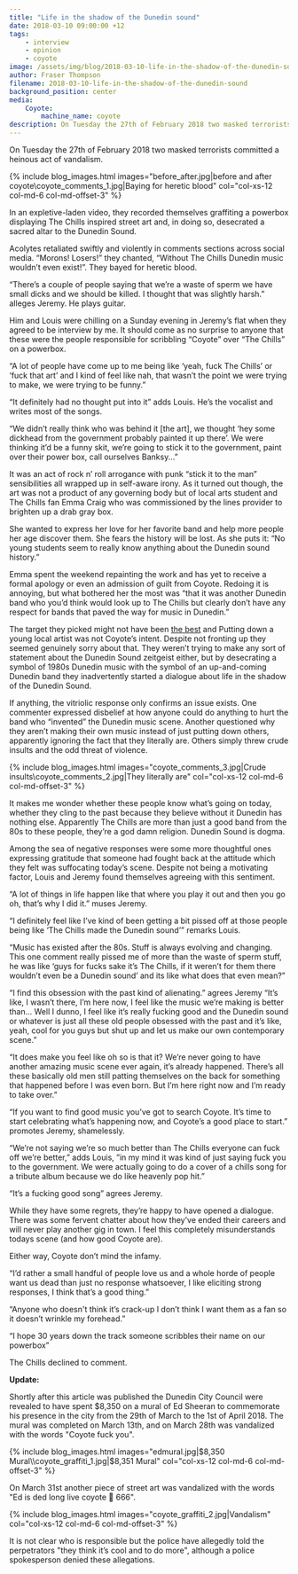 ```yaml
---
title: "Life in the shadow of the Dunedin sound"
date: 2018-03-10 09:00:00 +12
tags:
    - interview
    - opinion
    - coyote
image: /assets/img/blog/2018-03-10-life-in-the-shadow-of-the-dunedin-sound/cover.jpg
author: Fraser Thompson
filename: 2018-03-10-life-in-the-shadow-of-the-dunedin-sound
background_position: center
media:
    Coyote:
        machine_name: coyote
description: On Tuesday the 27th of February 2018 two masked terrorists committed a heinous act of vandalism. 
---
```


On Tuesday the 27th of February 2018 two masked terrorists committed a heinous act of vandalism. 

<!-- more -->

{% include blog_images.html images="before_after.jpg|before and after coyote\\coyote_comments_1.jpg|Baying for heretic blood" col="col-xs-12 col-md-6 col-md-offset-3" %}

In an expletive-laden video, they recorded themselves graffiting a powerbox displaying The Chills inspired street art and, in doing so, desecrated a sacred altar to the Dunedin Sound.

Acolytes retaliated swiftly and violently in comments sections across social media. “Morons! Losers!” they chanted, “Without The Chills Dunedin music wouldn’t even exist!”. They bayed for heretic blood.

“There’s a couple of people saying that we’re a waste of sperm we have small dicks and we should be killed. I thought that was slightly harsh.” alleges Jeremy. He plays guitar. 

Him and Louis were chilling on a Sunday evening in Jeremy’s flat when they agreed to be interview by me. It should come as no surprise to anyone that these were the people responsible for scribbling “Coyote” over “The Chills” on a powerbox.

“A lot of people have come up to me being like ‘yeah, fuck The Chills’ or ‘fuck that art’ and I kind of feel like nah, that wasn’t the point we were trying to make, we were trying to be funny.” 

“It definitely had no thought put into it” adds Louis. He’s the vocalist and writes most of the songs.

“We didn’t really think who was behind it [the art], we thought ‘hey some dickhead from the government probably painted it up there’. We were thinking it’d be a funny skit, we’re going to stick it to the government, paint over their power box, call ourselves Banksy...”

It was an act of rock n’ roll arrogance with punk “stick it to the man” sensibilities all wrapped up in self-aware irony. As it turned out though, the art was not a product of any governing body but of local arts student and The Chills fan Emma Craig who was commissioned by the lines provider to brighten up a drab gray box. 

She wanted to express her love for her favorite band and help more people her age discover them. She fears the history will be lost. As she puts it: “No young students seem to really know anything about the Dunedin sound history.”

Emma spent the weekend repainting the work and has yet to receive a formal apology or even an admission of guilt from Coyote. Redoing it is annoying, but what bothered her the most was “that it was another Dunedin band who you’d think would look up to The Chills but clearly don’t have any respect for bands that paved the way for music in Dunedin.”

The target they picked might not have been [the best](https://www.odt.co.nz/news/dunedin/dunedin-painting-town-ed) and Putting down a young local artist was not Coyote’s intent. Despite not fronting up they seemed genuinely sorry about that. They weren’t trying to make any sort of statement about the Dunedin Sound zeitgeist either, but by desecrating a symbol of 1980s Dunedin music with the symbol of an up-and-coming Dunedin band they inadvertently started a dialogue about life in the shadow of the Dunedin Sound.

If anything, the vitriolic response only confirms an issue exists. One commenter expressed disbelief at how anyone could do anything to hurt the band who “invented” the Dunedin music scene. Another questioned why they aren’t making their own music instead of just putting down others, apparently ignoring the fact that they literally are. Others simply threw crude insults and the odd threat of violence. 

{% include blog_images.html images="coyote_comments_3.jpg|Crude insults\\coyote_comments_2.jpg|They literally are" col="col-xs-12 col-md-6 col-md-offset-3" %}

It makes me wonder whether these people know what’s going on today, whether they cling to the past because they believe without it Dunedin has nothing else. Apparently The Chills are more than just a good band from the 80s to these people, they’re a god damn religion. Dunedin Sound is dogma.

Among the sea of negative responses were some more thoughtful ones expressing gratitude that someone had fought back at the attitude which they felt was suffocating today’s scene. Despite not being a motivating factor, Louis and Jeremy found themselves agreeing with this sentiment.

“A lot of things in life happen like that where you play it out and then you go oh, that’s why I did it.” muses Jeremy.

“I definitely feel like I’ve kind of been getting a bit pissed off at those people being like ‘The Chills made the Dunedin sound’” remarks Louis.

“Music has existed after the 80s. Stuff is always evolving and changing. This one comment really pissed me of more than the waste of sperm stuff, he was like ‘guys for fucks sake it’s The Chills, if it weren’t for them there wouldn’t even be a Dunedin sound’ and its like what does that even mean?” 

“I find this obsession with the past kind of alienating.” agrees Jeremy “It’s like, I wasn’t there, I’m here now, I feel like the music we’re making is better than... Well I dunno, I feel like it’s really fucking good and the Dunedin sound or whatever is just all these old people obsessed with the past and it’s like, yeah, cool for you guys but shut up and let us make our own contemporary scene.”

“It does make you feel like oh so is that it? We’re never going to have another amazing music scene ever again, it’s already happened. There’s all these basically old men still patting themselves on the back for something that happened before I was even born. But I’m here right now and I’m ready to take over.”

“If you want to find good music you’ve got to search Coyote. It’s time to start celebrating what’s happening now, and Coyote’s a good place to start.” promotes Jeremy, shamelessly.

“We’re not saying we’re so much better than The Chills everyone can fuck off we’re better,” adds Louis, ”in my mind it was kind of just saying fuck you to the government. We were actually going to do a cover of a chills song for a tribute album because we do like heavenly pop hit.” 

“It’s a fucking good song” agrees Jeremy.

While they have some regrets, they’re happy to have opened a dialogue. There was some fervent chatter about how they’ve ended their careers and will never play another gig in town. I feel this completely misunderstands todays scene (and how good Coyote are). 

Either way, Coyote don’t mind the infamy.

“I’d rather a small handful of people love us and a whole horde of people want us dead than just no response whatsoever, I like eliciting strong responses, I think that’s a good thing.”

“Anyone who doesn't think it’s crack-up I don’t think I want them as a fan so it doesn’t wrinkle my forehead.”

“I hope 30 years down the track someone scribbles their name on our powerbox”

The Chills declined to comment.

**Update:**

Shortly after this article was published the Dunedin City Council were revealed to have spent $8,350 on a mural of Ed Sheeran to commemorate his presence in the city from the 29th of March to the 1st of April 2018. The mural was completed on March 13th, and on March 28th was vandalized with the words "Coyote fuck you".

{% include blog_images.html images="edmural.jpg|$8,350 Mural\\coyote_graffiti_1.jpg|$8,351 Mural" col="col-xs-12 col-md-6 col-md-offset-3" %}

On March 31st another piece of street art was vandalized with the words "Ed is ded long live coyote 🤘 666".

{% include blog_images.html images="coyote_graffiti_2.jpg|Vandalism" col="col-xs-12 col-md-6 col-md-offset-3" %}

It is not clear who is responsible but the police have allegedly told the perpetrators "they think it’s cool and to do more", although a police spokesperson denied these allegations.